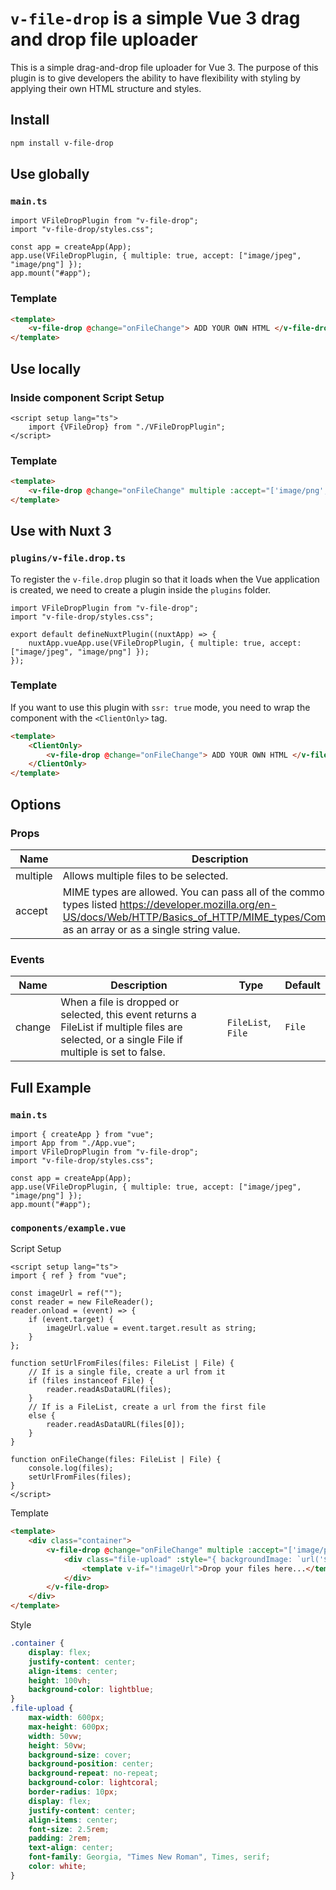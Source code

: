 # `v-file-drop` is a simple Vue 3 drag and drop file uploader

This is a simple drag-and-drop file uploader for Vue 3. The purpose of this plugin is to give developers the ability to have flexibility with styling by applying their own HTML structure and styles.

## Install

```bash
npm install v-file-drop
```

## Use globally

### `main.ts`

```tsx
import VFileDropPlugin from "v-file-drop";
import "v-file-drop/styles.css";

const app = createApp(App);
app.use(VFileDropPlugin, { multiple: true, accept: ["image/jpeg", "image/png"] });
app.mount("#app");
```

### Template

```html
<template>
    <v-file-drop @change="onFileChange"> ADD YOUR OWN HTML </v-file-drop>
</template>
```

## Use locally

### Inside component Script Setup

```tsx
<script setup lang="ts">
    import {VFileDrop} from "./VFileDropPlugin";
</script>
```

### Template

```html
<template>
    <v-file-drop @change="onFileChange" multiple :accept="['image/png', 'image/jpeg']"> ADD YOUR OWN HTML </v-file-drop>
</template>
```

## Use with Nuxt 3

### `plugins/v-file.drop.ts`

To register the `v-file.drop` plugin so that it loads when the Vue application is created, we need to create a plugin inside the `plugins` folder.

```tsx
import VFileDropPlugin from "v-file-drop";
import "v-file-drop/styles.css";

export default defineNuxtPlugin((nuxtApp) => {
    nuxtApp.vueApp.use(VFileDropPlugin, { multiple: true, accept: ["image/jpeg", "image/png"] });
});
```

### Template

If you want to use this plugin with `ssr: true` mode, you need to wrap the component with the `<ClientOnly>` tag.

```html
<template>
    <ClientOnly>
        <v-file-drop @change="onFileChange"> ADD YOUR OWN HTML </v-file-drop>
    </ClientOnly>
</template>
```

## Options

### Props

| Name     | Description                                                                                                                                                                                                | Type              | Default |
| -------- | ---------------------------------------------------------------------------------------------------------------------------------------------------------------------------------------------------------- | ----------------- | ------- |
| multiple | Allows multiple files to be selected.                                                                                                                                                                      | `Boolean`         | `false` |
| accept   | MIME types are allowed. You can pass all of the common MIME types listed https://developer.mozilla.org/en-US/docs/Web/HTTP/Basics_of_HTTP/MIME_types/Common_types as an array or as a single string value. | `Array`, `String` | \*      |

### Events

| Name   | Description                                                                                                                                     | Type               | Default |
| ------ | ----------------------------------------------------------------------------------------------------------------------------------------------- | ------------------ | ------- |
| change | When a file is dropped or selected, this event returns a FileList if multiple files are selected, or a single File if multiple is set to false. | `FileList`, `File` | `File`  |

## Full Example

### `main.ts`

```tsx
import { createApp } from "vue";
import App from "./App.vue";
import VFileDropPlugin from "v-file-drop";
import "v-file-drop/styles.css";

const app = createApp(App);
app.use(VFileDropPlugin, { multiple: true, accept: ["image/jpeg", "image/png"] });
app.mount("#app");
```

### `components/example.vue`

Script Setup

```tsx
<script setup lang="ts">
import { ref } from "vue";

const imageUrl = ref("");
const reader = new FileReader();
reader.onload = (event) => {
    if (event.target) {
        imageUrl.value = event.target.result as string;
    }
};

function setUrlFromFiles(files: FileList | File) {
    // If is a single file, create a url from it
    if (files instanceof File) {
        reader.readAsDataURL(files);
    }
    // If is a FileList, create a url from the first file
    else {
        reader.readAsDataURL(files[0]);
    }
}

function onFileChange(files: FileList | File) {
    console.log(files);
    setUrlFromFiles(files);
}
</script>
```

Template

```html
<template>
    <div class="container">
        <v-file-drop @change="onFileChange" multiple :accept="['image/png', 'image/jpeg']">
            <div class="file-upload" :style="{ backgroundImage: `url('${imageUrl}')` }">
                <template v-if="!imageUrl">Drop your files here...</template>
            </div>
        </v-file-drop>
    </div>
</template>
```

Style

```css
.container {
    display: flex;
    justify-content: center;
    align-items: center;
    height: 100vh;
    background-color: lightblue;
}
.file-upload {
    max-width: 600px;
    max-height: 600px;
    width: 50vw;
    height: 50vw;
    background-size: cover;
    background-position: center;
    background-repeat: no-repeat;
    background-color: lightcoral;
    border-radius: 10px;
    display: flex;
    justify-content: center;
    align-items: center;
    font-size: 2.5rem;
    padding: 2rem;
    text-align: center;
    font-family: Georgia, "Times New Roman", Times, serif;
    color: white;
}
```
